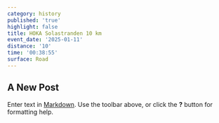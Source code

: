 ```yaml
---
category: history
published: 'true'
highlight: false
title: HOKA Solastranden 10 km
event_date: '2025-01-11'
distance: '10'
time: '00:38:55'
surface: Road
---
```

## A New Post

Enter text in [Markdown](http://daringfireball.net/projects/markdown/). Use the toolbar above, or click the **?** button for formatting help.
